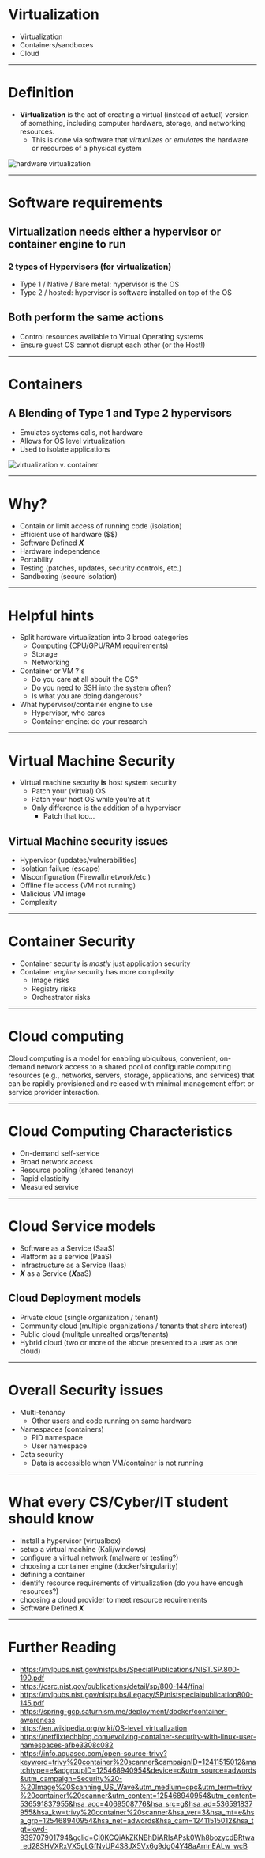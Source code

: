 # Virtualization

* Virtualization
* Containers/sandboxes
* Cloud

---

# Definition

* **Virtualization** is the act of creating a virtual (instead of actual) version of something, including
computer hardware, storage, and networking resources.
  * This is done via software that *virtualizes* or *emulates* the hardware or resources
    of a physical system

![hardware virtualization](./img/virt.png)

---

# Software requirements

## Virtualization needs either a hypervisor or container engine to run

### 2 types of Hypervisors (for virtualization)

* Type 1 / Native / Bare metal: hypervisor is the OS
* Type 2 / hosted: hypervisor is software installed on top of the OS

## Both perform the same actions

* Control resources available to Virtual Operating systems
* Ensure guest OS cannot disrupt each other (or the Host!)

---

# Containers

## A Blending of Type 1 and Type 2 hypervisors

* Emulates systems calls, not hardware
* Allows for OS level virtualization
* Used to isolate applications

![virtualization v. container](./img/virt-container.png)

---

# Why?

* Contain or limit access of running code (isolation)
* Efficient use of hardware ($$)
* Software Defined ***X***
* Hardware independence
* Portability
* Testing (patches, updates, security controls, etc.)
* Sandboxing (secure isolation)

---

# Helpful hints

* Split hardware virtualization into 3 broad categories
  * Computing (CPU/GPU/RAM requirements)
  * Storage
  * Networking
* Container or VM ?'s
  * Do you care at all abouit the OS?
  * Do you need to SSH into the system often?
  * Is what you are doing dangerous?
* What hypervisor/container engine to use
  * Hypervisor, who cares
  * Container engine: do your research

---

# Virtual Machine Security

* Virtual machine security **is** host system security
  * Patch your (virtual) OS
  * Patch your host OS while you're at it
  * Only difference is the addition of a hypervisor
    * Patch that too...

## Virtual Machine security issues

* Hypervisor (updates/vulnerabilities)
* Isolation failure (escape)
* Misconfiguration (Firewall/network/etc.)
* Offline file access (VM not running)
* Malicious VM image
* Complexity

---

# Container Security

* Container security is *mostly* just application security
* Container *engine* security has more complexity
  * Image risks
  * Registry risks
  * Orchestrator risks

---

# Cloud computing

Cloud computing is a model for enabling ubiquitous, convenient, on-demand network 
access to a shared pool of configurable computing resources (e.g., networks, 
servers, storage, applications, and services) that can be rapidly 
provisioned and released with minimal management effort or service 
provider interaction. 

---

# Cloud Computing Characteristics

* On-demand self-service
* Broad network access
* Resource pooling (shared tenancy)
* Rapid elasticity
* Measured service

---

# Cloud Service models

* Software as a Service (SaaS)
* Platform as a service (PaaS)
* Infrastructure as a Service (Iaas)
* ***X*** as a Service (***X***aaS)

## Cloud Deployment models

* Private cloud (single organization / tenant)
* Community cloud (multiple organizations / tenants that share interest)
* Public cloud (mulitple unrealted orgs/tenants)
* Hybrid cloud (two or more of the above presented to a user as one cloud)

---

# Overall Security issues

* Multi-tenancy
  * Other users and code running on same hardware
* Namespaces (containers)
  * PID namespace
  * User namespace
* Data security
  * Data is accessible when VM/container is not running

---

# What every CS/Cyber/IT student should know

* Install a hypervisor (virtualbox)
* setup a virtual machine (Kali/windows)
* configure a virtual network (malware or testing?)
* choosing a container engine (docker/singularity)
* defining a container
* identify resource requirements of virtualization (do you have enough resources?)
* choosing a cloud provider to meet resource requirements
* Software Defined ***X***

---

# Further Reading

* https://nvlpubs.nist.gov/nistpubs/SpecialPublications/NIST.SP.800-190.pdf
* https://csrc.nist.gov/publications/detail/sp/800-144/final
* https://nvlpubs.nist.gov/nistpubs/Legacy/SP/nistspecialpublication800-145.pdf
* https://spring-gcp.saturnism.me/deployment/docker/container-awareness
* https://en.wikipedia.org/wiki/OS-level_virtualization
* https://netflixtechblog.com/evolving-container-security-with-linux-user-namespaces-afbe3308c082
* https://info.aquasec.com/open-source-trivy?keyword=trivy%20container%20scanner&campaignID=12411515012&matchtype=e&adgroupID=125468940954&device=c&utm_source=adwords&utm_campaign=Security%20-%20Image%20Scanning_US_Wave&utm_medium=cpc&utm_term=trivy%20container%20scanner&utm_content=125468940954&utm_content=536591837955&hsa_acc=4069508776&hsa_src=g&hsa_ad=536591837955&hsa_kw=trivy%20container%20scanner&hsa_ver=3&hsa_mt=e&hsa_grp=125468940954&hsa_net=adwords&hsa_cam=12411515012&hsa_tgt=kwd-939707901794&gclid=Cj0KCQiAkZKNBhDiARIsAPsk0Wh8bozycdBRtwa_ed28SHVXRxVX5gLGfNvUP4S8JX5Vx6g9dg04Y48aArnnEALw_wcB
